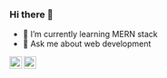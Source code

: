 ### Hi there 👋

- 🌱 I’m currently learning MERN stack
- 💬 Ask me about web development

<a href="https://twitter.com/tinkal_deka" target="_blank">
  <img align="left" alt="twitter icon" width="22px" src="https://img.icons8.com/cute-clipart/64/000000/twitter.png">
</a>
<a href="mailto:tinkalmunu@gmail.com" target="_blank">
  <img align="left" alt="email icon" width="22px" src="https://img.icons8.com/fluent/48/4a90e2/email-open.png">
</a>
